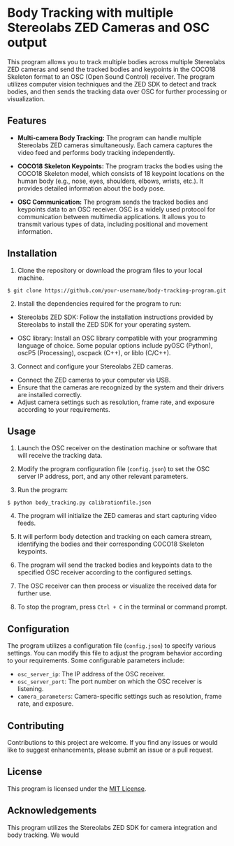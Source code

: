 # Body Tracking with multiple Stereolabs ZED Cameras and OSC output

This program allows you to track multiple bodies across multiple Stereolabs ZED cameras and send the tracked bodies and keypoints in the COCO18 Skeleton format to an OSC (Open Sound Control) receiver. The program utilizes computer vision techniques and the ZED SDK to detect and track bodies, and then sends the tracking data over OSC for further processing or visualization.

## Features

- **Multi-camera Body Tracking:** The program can handle multiple Stereolabs ZED cameras simultaneously. Each camera captures the video feed and performs body tracking independently.

- **COCO18 Skeleton Keypoints:** The program tracks the bodies using the COCO18 Skeleton model, which consists of 18 keypoint locations on the human body (e.g., nose, eyes, shoulders, elbows, wrists, etc.). It provides detailed information about the body pose.

- **OSC Communication:** The program sends the tracked bodies and keypoints data to an OSC receiver. OSC is a widely used protocol for communication between multimedia applications. It allows you to transmit various types of data, including positional and movement information.

## Installation

1. Clone the repository or download the program files to your local machine.

```
$ git clone https://github.com/your-username/body-tracking-program.git
```


2. Install the dependencies required for the program to run:

- Stereolabs ZED SDK: Follow the installation instructions provided by Stereolabs to install the ZED SDK for your operating system.

- OSC library: Install an OSC library compatible with your programming language of choice. Some popular options include pyOSC (Python), oscP5 (Processing), oscpack (C++), or liblo (C/C++).

3. Connect and configure your Stereolabs ZED cameras.

- Connect the ZED cameras to your computer via USB.
- Ensure that the cameras are recognized by the system and their drivers are installed correctly.
- Adjust camera settings such as resolution, frame rate, and exposure according to your requirements.

## Usage

1. Launch the OSC receiver on the destination machine or software that will receive the tracking data.

2. Modify the program configuration file (`config.json`) to set the OSC server IP address, port, and any other relevant parameters.

3. Run the program:

```
$ python body_tracking.py calibrationfile.json
```


4. The program will initialize the ZED cameras and start capturing video feeds.

5. It will perform body detection and tracking on each camera stream, identifying the bodies and their corresponding COCO18 Skeleton keypoints.

6. The program will send the tracked bodies and keypoints data to the specified OSC receiver according to the configured settings.

7. The OSC receiver can then process or visualize the received data for further use.

8. To stop the program, press `Ctrl + C` in the terminal or command prompt.

## Configuration

The program utilizes a configuration file (`config.json`) to specify various settings. You can modify this file to adjust the program behavior according to your requirements. Some configurable parameters include:

- `osc_server_ip`: The IP address of the OSC receiver.
- `osc_server_port`: The port number on which the OSC receiver is listening.
- `camera_parameters`: Camera-specific settings such as resolution, frame rate, and exposure.

## Contributing

Contributions to this project are welcome. If you find any issues or would like to suggest enhancements, please submit an issue or a pull request.

## License

This program is licensed under the [MIT License](LICENSE).

## Acknowledgements

This program utilizes the Stereolabs ZED SDK for camera integration and body tracking. We would
